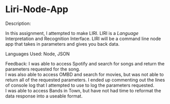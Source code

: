 # Liri-Node-App
Description:

In this assignment, I attempted to make LIRI. LIRI is a _Language_ Interpretation and Recognition Interface. LIRI will be a command line node app that takes in parameters and gives you back data.


Languages Used:
Node, JSON

Feedback:
I was able to access Spotify and search for songs and return the parameters requested for the song.  
I was also able to access OMBD and search for movies, but was not able to return all of the requested parameters.  I ended up commenting out the lines of console log that I attempted to use to log the parameters requested.  
I was able to access Bands in Town, but have not had time to reformat the data response into a useable format.
